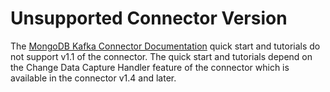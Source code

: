 # Unsupported Connector Version

The [MongoDB Kafka Connector Documentation](https://www.mongodb.com/docs/kafka-connector/current/)
quick start and tutorials do not support v1.1 of the connector. The quick start and tutorials depend on the Change Data Capture Handler
feature of the connector which is available in the connector v1.4 and later.
